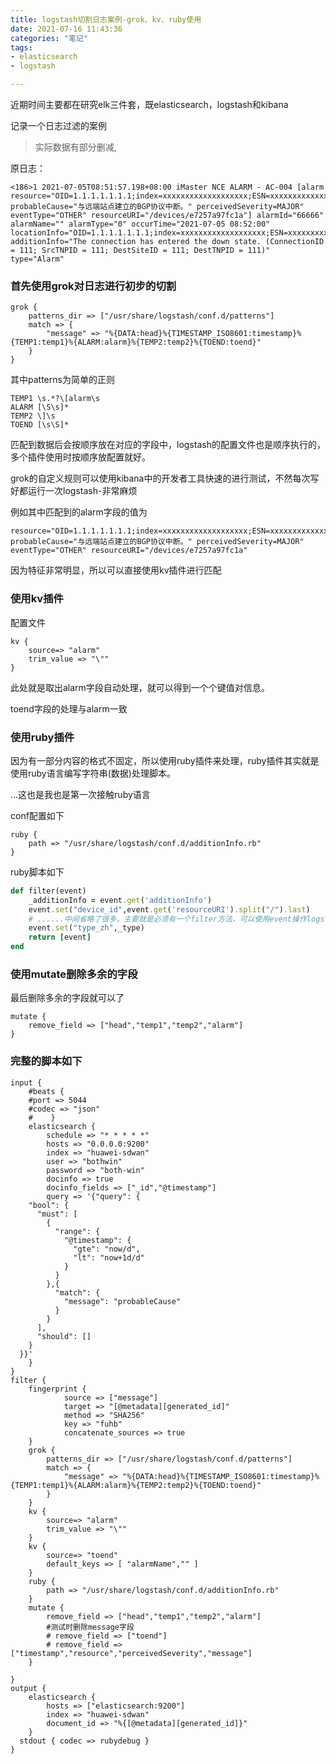 ```yaml
---
title: logstash切割日志案例-grok、kv、ruby使用
date: 2021-07-16 11:43:36
categories: "笔记"
tags: 
- elasticsearch
- logstash

---
```


近期时间主要都在研究elk三件套，既elasticsearch，logstash和kibana

记录一个日志过滤的案例

> 实际数据有部分删减,

原日志：

<!--more-->

```
<186>1 2021-07-05T08:51:57.198+08:00 iMaster NCE ALARM - AC-004 [alarm resource="OID=1.1.1.1.1.1.1;index=xxxxxxxxxxxxxxxxxxx;ESN=xxxxxxxxxxxxxx" probableCause="与远端站点建立的BGP协议中断。" perceivedSeverity=MAJOR" eventType="OTHER" resourceURI="/devices/e7257a97fc1a"] alarmId="66666" alarmName="" alarmType="0" occurTime="2021-07-05 08:52:00" locationInfo="OID=1.1.1.1.1.1.1;index=xxxxxxxxxxxxxxxxxxx;ESN=xxxxxxxxxxxxxx" additionInfo="The connection has entered the down state. (ConnectionID = 111; SrcTNPID = 111; DestSiteID = 111; DestTNPID = 111)" type="Alarm"
```

### 首先使用grok对日志进行初步的切割

    grok {
        patterns_dir => ["/usr/share/logstash/conf.d/patterns"]
        match => {
            "message" => "%{DATA:head}%{TIMESTAMP_ISO8601:timestamp}%{TEMP1:temp1}%{ALARM:alarm}%{TEMP2:temp2}%{TOEND:toend}"
        }
    }

其中patterns为简单的正则

```
TEMP1 \s.*?\[alarm\s
ALARM [\S\s]*
TEMP2 \]\s
TOEND [\s\S]*
```

匹配到数据后会按顺序放在对应的字段中，logstash的配置文件也是顺序执行的，多个插件使用时按顺序放配置就好。

grok的自定义规则可以使用kibana中的开发者工具快速的进行测试，不然每次写好都运行一次logstash-非常麻烦

例如其中匹配到的alarm字段的值为

```
resource="OID=1.1.1.1.1.1.1;index=xxxxxxxxxxxxxxxxxxx;ESN=xxxxxxxxxxxxxx" probableCause="与远端站点建立的BGP协议中断。" perceivedSeverity=MAJOR" eventType="OTHER" resourceURI="/devices/e7257a97fc1a"
```

因为特征非常明显，所以可以直接使用kv插件进行匹配

### 使用kv插件

配置文件

    kv {
        source=> "alarm"
        trim_value => "\""
    }

此处就是取出alarm字段自动处理，就可以得到一个个键值对信息。

toend字段的处理与alarm一致

### 使用ruby插件

因为有一部分内容的格式不固定，所以使用ruby插件来处理，ruby插件其实就是使用ruby语言编写字符串(数据)处理脚本。

...这也是我也是第一次接触ruby语言

conf配置如下

    ruby {
        path => "/usr/share/logstash/conf.d/additionInfo.rb"
    }

ruby脚本如下

```ruby
def filter(event)
	_additionInfo = event.get('additionInfo')
	event.set("device_id",event.get('resourceURI').split("/").last)
	# ......中间省略了很多，主要就是必须有一个filter方法，可以使用event操作logstash的字段，最终返回一个event对象
	event.set("type_zh",_type)
	return [event]
end
```

### 使用mutate删除多余的字段

最后删除多余的字段就可以了

    mutate {
        remove_field => ["head","temp1","temp2","alarm"]
    }

### 完整的脚本如下


```
input {
    #beats {
    #port => 5044
    #codec => "json"
    #    }
    elasticsearch {
        schedule => "* * * * *"
        hosts => "0.0.0.0:9200"
        index => "huawei-sdwan"
        user => "bothwin"
        password => "both-win"
        docinfo => true
        docinfo_fields => ["_id","@timestamp"]
        query => '{"query": {
    "bool": {
      "must": [
        {
          "range": {
            "@timestamp": {
              "gte": "now/d",
              "lt": "now+1d/d"
            }
          }
        },{
          "match": {
            "message": "probableCause"
          }
        }
      ],
      "should": []
    }
  }}'
    }
}
filter {
    fingerprint {
            source => ["message"]
            target => "[@metadata][generated_id]"
            method => "SHA256"
            key => "fuhb"
            concatenate_sources => true
    }
    grok {
        patterns_dir => ["/usr/share/logstash/conf.d/patterns"]
        match => {
            "message" => "%{DATA:head}%{TIMESTAMP_ISO8601:timestamp}%{TEMP1:temp1}%{ALARM:alarm}%{TEMP2:temp2}%{TOEND:toend}"
        }
    }
    kv {
        source=> "alarm"
        trim_value => "\""
    }
    kv {
        source=> "toend"
        default_keys => [ "alarmName","" ]
    }
    ruby {
        path => "/usr/share/logstash/conf.d/additionInfo.rb"
    }
    mutate {
        remove_field => ["head","temp1","temp2","alarm"]
        #测试时删除message字段
        # remove_field => ["toend"]
        # remove_field => ["timestamp","resource","perceivedSeverity","message"]
    }

}
output {
    elasticsearch {
        hosts => ["elasticsearch:9200"]
        index => "huawei-sdwan"
        document_id => "%{[@metadata][generated_id]}"
    }
  stdout { codec => rubydebug }
}


```

